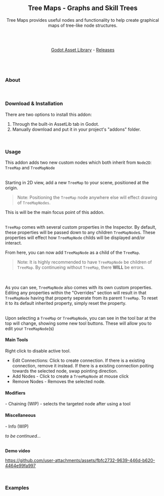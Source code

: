 
<!-- image here -->
<!-- ![Annotation](url)-->
<h2 align="center">
	Tree Maps - Graphs and Skill Trees
</h2>
<p align="center">
	Tree Maps provides useful nodes and functionality to help create graphical maps of tree-like node structures.
</p>

<br/><br/>

<p align="center">
	<a href="https://godotengine.org/asset-library/">Godot Asset Library</a> -
	<a href="https://github.com/ToxicStarfall/skill-tree-addon/releases">Releases</a>
</p>

#

<br>
<h3>About</h3>

<br>
<h3>Download & Installation</h3>
There are two options to install this addon:
<ol>
	<li>Through the built-in AssetLib tab in Godot.</li>
	<li>Manually download and put it in your project's "addons" folder.</li>
</ol>

<br>
<h3>Usage</h3>

This addon adds two new custom nodes which both inherit from `Node2D`: `TreeMap` and `TreeMapNode`
<br><br>

Starting in 2D view, add a new `TreeMap` to your scene, positioned at the origin.

> Note: Positioning the `TreeMap` node anywhere else will effect drawing of `TreeMapNodes`.

This is will be the main focus point of this addon.
<br><br>

`TreeMap` comes with several custom properties in the Inspector.
By default, these properties will be passed down to any children `TreeMapNode`s.
These properties will effect how `TreeMapNode` childs will be displayed and/or interact.

From here, you can now add `TreeMapNode` as a child of the `TreeMap`.
> Note: It is highly recommended to have `TreeMapNode` be children of `TreeMap`.
> By continueing without `TreeMap`, there **WILL** be errors.

<br><br>
As you can see, `TreeMapNode` also comes with its own custom properties.
Editing any properties within the "Overrides" section will result in that `TreeMapNode` having that
property seperate from its parent `TreeMap`. To reset it to its default inherited property, simply
reset the property.
<br><br>

Upon selecting a `TreeMap` or `TreeMapNode`, you can see in the tool bar at the top will change,
showing some new tool buttons. These will allow you to edit your `TreeMapNode`(s)

<h4>Main Tools</h4>
Right click to disable active tool.

- Edit Connections:
	Click to create connection.
	If there is a existing connection, remove it instead.
	If there is a existing connection poiting towards the selected node, swap pointing direction.
- Add Nodes - Click to create a `TreeMapNode` at mouse click
- Remove Nodes - Removes the selected node.

<h4>Modifiers</h4>
- Chaining (WIP) - selects the targeted node after using a tool

<h4>Miscellaneous</h4>
- Info (WIP)


_to be continued..._
<br><br>

**Demo video**

https://github.com/user-attachments/assets/fbfc2732-9639-446d-b620-4464e99fa997


<br>
<h3>Examples</h3>
